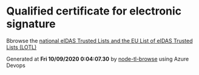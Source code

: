 # Qualified certificate for electronic signature 
 Bbrowse the [national eIDAS Trusted Lists and the EU List of eIDAS Trusted Lists (LOTL)](https://webgate.ec.europa.eu/tl-browser/#/) 
 
 
Generated at **Fri 10/09/2020  0:04:07.30** by [node-tl-browse](https://github.com/ymedlop/node-tl-browser) using Azure Devops 
